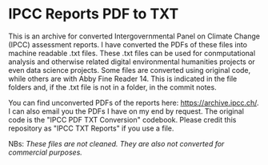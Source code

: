 # IPCC Reports PDF to TXT

This is an archive for converted Intergovernmental Panel on Climate Change (IPCC) assessment reports. I have converted the PDFs of these files into machine readable .txt files. These .txt files can be used for conmputational analysis and otherwise related digital environmental humanities projects or even data science projects. Some files are converted using original code, while others are with Abby Fine Reader 14. This is indicated in the file folders and, if the .txt file is not in a folder, in the commit notes. 

You can find unconverted PDFs of the reports here: https://archive.ipcc.ch/. I can also email you the PDFs I have on my end by request.
The original code is the "IPCC PDF TXT Conversion" codebook. Please credit this repository as "IPCC TXT Reports" if you use a file. 

NBs: *These files are not cleaned. They are also not converted for commercial purposes.* 
